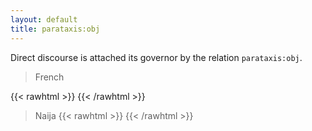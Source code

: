 ```yaml
---
layout: default
title: parataxis:obj
---
```

Direct discourse is attached its governor by the relation `parataxis:obj`.

>French

{{< rawhtml >}}
    <reactive-dep-tree
      interactive="true"
      shown-metas="text_en"
      shown-features="UPOS,LEMMA,FEATS.Tense,FEATS.VerbForm,FEATS.Number,FEATS.Person,MISC.Gloss"
      hidden-features="XPOS"
      conll="
      # text_fr = Ce qui est horrible c' est de se dire je n' en sortirai jamais
      # text_en = What is horrible is to think I will never get out
      1	Ce	ce	PRON	_	_	6	dislocated	_	Gloss=this
      2	qui	qui	PRON	_	_	3	subj	_	Gloss=that
      3	est	être	AUX	_	Mood=Ind|Number=Sing|Person=3|Tense=Pres|VerbForm=Fin	1	mod@relcl	_	Gloss=is
      4	horrible	horrible	ADJ	_	Gender=Masc|Number=Sing	3	comp:pred	_	Gloss=horrible
      5	c'	ce	PRON	_	Gender=Masc|Number=Sing|Person=3|PronType=Dem	6	subj	_	Gloss=that
      6	est	être	AUX	_	Mood=Ind|Number=Sing|Person=3|Tense=Pres|VerbForm=Fin	0	root	_	Gloss=is
      7	de	de	ADP	_	_	6	comp:pred	_	Gloss=to
      8	se	se	PRON	_	Person=3|PronType=Prs	9	comp	_	InIdiom=Yes|Gloss=yourself
      9	dire	dire	VERB	_	VerbForm=Inf	7	comp:obj	_	ExtPos=VERB|PhraseType=Idiom|Gloss=say
      10	je	il	PRON	_	Number=Sing|Person=1|PronType=Prs	13	subj	_	Gloss=I
      11	n'	ne	ADV	_	Polarity=Neg	13	mod	_	Gloss=not
      12	en	en	PRON	_	Person=3|PronType=Prs	13	comp:obj	_	Gloss=of
      13	sortirai	sortir	VERB	ETRE	Number=Sing|Person=1	9	parataxis:obj	_	Gloss=get_out
      14	jamais	jamais	ADV	_	_	13	mod	_	Gloss=never
      "
    ></reactive-dep-tree>
{{< /rawhtml >}}

>Naija
{{< rawhtml >}}
    <reactive-dep-tree
      interactive="true"
      shown-metas="text_en"
      shown-features="UPOS,LEMMA,FEATS.Tense,FEATS.VerbForm,FEATS.Number,FEATS.Person,MISC.Gloss"
      hidden-features="XPOS"
      conll="
      # sent_id = ABJ_GWA_02_Market-Food-Church_DG__58
      # sound_url = http://www.tal.univ-paris3.fr/trameur/iTrameur-naija/mp3/ABJ_GWA_02_Market-Food-Church_DG.mp3
      # speaker_id = Sp275
      # text = eh e say [ you go parboil di banga //] //
      # text_en = She said you'll parboil the banga.
      # text_ortho = Eh e say you go parboil di banga.
      1	eh	eh	INTJ	_	_	3	discourse	_	AlignBegin=84260|AlignEnd=84598|Gloss=eh
      2	e	im	PRON	_	Case=Nom|Number=Sing|Person=3|PronType=Prs	3	subj	_	AlignBegin=84598|AlignEnd=84935|Gloss=NOM.SG.3
      3	say	say	VERB	_	_	0	root	_	AlignBegin=84935|AlignEnd=85272|Gloss=say
      4	[	[	PUNCT	_	_	6	punct	_	AlignBegin=85272|AlignEnd=85272|Gloss=PUNCT
      5	you	you	PRON	_	Case=Nom|Person=2|PronType=Prs	6	subj	_	AlignBegin=85272|AlignEnd=85610|Gloss=NOM.2
      6	go	go	AUX	_	Aspect=Prosp	3	parataxis:obj	_	AlignBegin=85610|AlignEnd=85948|Gloss=PROSP
      7	parboil	parboil	VERB	_	_	6	comp:aux	_	AlignBegin=85948|AlignEnd=86285|Gloss=parboil
      8	di	di	DET	_	Definite=Def|PronType=Art	9	det	_	AlignBegin=86285|AlignEnd=86622|Gloss=DEF.ART
      9	banga	banga	NOUN	_	_	7	comp:obj	_	AlignBegin=86622|AlignEnd=86960|Gloss=palm_kernel
      10	//]	//]	PUNCT	_	_	6	punct	_	AlignBegin=86960|AlignEnd=86960|Gloss=PUNCT
      11	//	//	PUNCT	_	_	3	punct	_	AlignBegin=86960|AlignEnd=86960|Gloss=PUNCT
      "
    ></reactive-dep-tree>
{{< /rawhtml >}}
